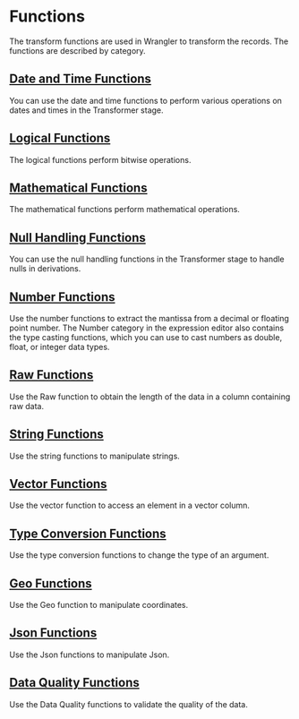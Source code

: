 # Functions

The transform functions are used in Wrangler to transform the records. The functions are described by category.

## [Date and Time Functions](date-and-time.md)
You can use the date and time functions to perform various operations on dates and times in the Transformer stage.

## [Logical Functions](logical.md)
The logical functions perform bitwise operations.

## [Mathematical Functions](math.md)
The mathematical functions perform mathematical operations.

## [Null Handling Functions](null-handling.md)
You can use the null handling functions in the Transformer stage to handle nulls in derivations.

## [Number Functions](number.md)
Use the number functions to extract the mantissa from a decimal or floating point number. The Number category in the expression editor also contains the type casting functions, which you can use to cast numbers as double, float, or integer data types.

## [Raw Functions](raw.md)
Use the Raw function to obtain the length of the data in a column containing raw data.

## [String Functions](string.md)
Use the string functions to manipulate strings.

## [Vector Functions](vector.md)
Use the vector function to access an element in a vector column.

## [Type Conversion Functions](type-conversion.md)
Use the type conversion functions to change the type of an argument.

## [Geo Functions](geo.md)
Use the Geo function to manipulate coordinates. 

## [Json Functions](json.md)
Use the Json functions to manipulate Json. 

## [Data Quality Functions](data-quality.md)
Use the Data Quality functions to validate the quality of the data.

